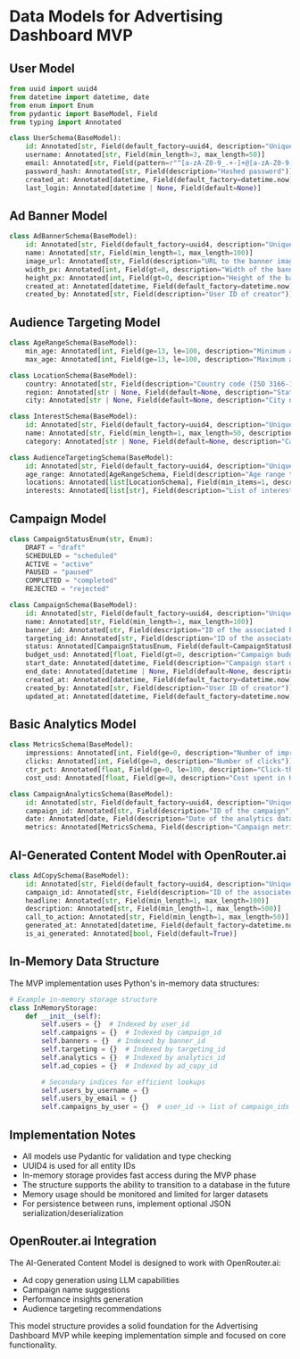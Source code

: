 # Data Models for Advertising Dashboard MVP

## User Model

```python
from uuid import uuid4
from datetime import datetime, date
from enum import Enum
from pydantic import BaseModel, Field
from typing import Annotated

class UserSchema(BaseModel):
    id: Annotated[str, Field(default_factory=uuid4, description="Unique identifier for the user")]
    username: Annotated[str, Field(min_length=3, max_length=50)]
    email: Annotated[str, Field(pattern=r"^[a-zA-Z0-9_.+-]+@[a-zA-Z0-9-]+\.[a-zA-Z0-9-.]+$")]
    password_hash: Annotated[str, Field(description="Hashed password")]
    created_at: Annotated[datetime, Field(default_factory=datetime.now)]
    last_login: Annotated[datetime | None, Field(default=None)]
```

## Ad Banner Model

```python
class AdBannerSchema(BaseModel):
    id: Annotated[str, Field(default_factory=uuid4, description="Unique identifier for the banner")]
    name: Annotated[str, Field(min_length=1, max_length=100)]
    image_url: Annotated[str, Field(description="URL to the banner image")]
    width_px: Annotated[int, Field(gt=0, description="Width of the banner in pixels")]
    height_px: Annotated[int, Field(gt=0, description="Height of the banner in pixels")]
    created_at: Annotated[datetime, Field(default_factory=datetime.now)]
    created_by: Annotated[str, Field(description="User ID of creator")]
```

## Audience Targeting Model

```python
class AgeRangeSchema(BaseModel):
    min_age: Annotated[int, Field(ge=13, le=100, description="Minimum age for targeting")]
    max_age: Annotated[int, Field(ge=13, le=100, description="Maximum age for targeting")]

class LocationSchema(BaseModel):
    country: Annotated[str, Field(description="Country code (ISO 3166-1 alpha-2)")]
    region: Annotated[str | None, Field(default=None, description="State, province, or region")]
    city: Annotated[str | None, Field(default=None, description="City name")]

class InterestSchema(BaseModel):
    id: Annotated[str, Field(default_factory=uuid4, description="Unique identifier for the interest")]
    name: Annotated[str, Field(min_length=1, max_length=50, description="Interest name")]
    category: Annotated[str | None, Field(default=None, description="Category of interest")]

class AudienceTargetingSchema(BaseModel):
    id: Annotated[str, Field(default_factory=uuid4, description="Unique identifier for the targeting")]
    age_range: Annotated[AgeRangeSchema, Field(description="Age range targeting")]
    locations: Annotated[list[LocationSchema], Field(min_items=1, description="Locations for targeting")]
    interests: Annotated[list[str], Field(description="List of interest IDs")]
```

## Campaign Model

```python
class CampaignStatusEnum(str, Enum):
    DRAFT = "draft"
    SCHEDULED = "scheduled"
    ACTIVE = "active"
    PAUSED = "paused"
    COMPLETED = "completed"
    REJECTED = "rejected"

class CampaignSchema(BaseModel):
    id: Annotated[str, Field(default_factory=uuid4, description="Unique identifier for the campaign")]
    name: Annotated[str, Field(min_length=1, max_length=100)]
    banner_id: Annotated[str, Field(description="ID of the associated banner")]
    targeting_id: Annotated[str, Field(description="ID of the associated targeting")]
    status: Annotated[CampaignStatusEnum, Field(default=CampaignStatusEnum.DRAFT)]
    budget_usd: Annotated[float, Field(gt=0, description="Campaign budget in USD")]
    start_date: Annotated[datetime, Field(description="Campaign start date and time")]
    end_date: Annotated[datetime | None, Field(default=None, description="Campaign end date and time")]
    created_at: Annotated[datetime, Field(default_factory=datetime.now)]
    created_by: Annotated[str, Field(description="User ID of creator")]
    updated_at: Annotated[datetime, Field(default_factory=datetime.now)]
```

## Basic Analytics Model

```python
class MetricsSchema(BaseModel):
    impressions: Annotated[int, Field(ge=0, description="Number of impressions")]
    clicks: Annotated[int, Field(ge=0, description="Number of clicks")]
    ctr_pct: Annotated[float, Field(ge=0, le=100, description="Click-through rate percentage")]
    cost_usd: Annotated[float, Field(ge=0, description="Cost spent in USD")]

class CampaignAnalyticsSchema(BaseModel):
    id: Annotated[str, Field(default_factory=uuid4, description="Unique identifier for analytics record")]
    campaign_id: Annotated[str, Field(description="ID of the campaign")]
    date: Annotated[date, Field(description="Date of the analytics data")]
    metrics: Annotated[MetricsSchema, Field(description="Campaign metrics")]
```

## AI-Generated Content Model with OpenRouter.ai

```python
class AdCopySchema(BaseModel):
    id: Annotated[str, Field(default_factory=uuid4, description="Unique identifier for the ad copy")]
    campaign_id: Annotated[str, Field(description="ID of the associated campaign")]
    headline: Annotated[str, Field(min_length=1, max_length=100)]
    description: Annotated[str, Field(min_length=1, max_length=500)]
    call_to_action: Annotated[str, Field(min_length=1, max_length=50)]
    generated_at: Annotated[datetime, Field(default_factory=datetime.now)]
    is_ai_generated: Annotated[bool, Field(default=True)]
```

## In-Memory Data Structure

The MVP implementation uses Python's in-memory data structures:

```python
# Example in-memory storage structure
class InMemoryStorage:
    def __init__(self):
        self.users = {}  # Indexed by user_id
        self.campaigns = {}  # Indexed by campaign_id
        self.banners = {}  # Indexed by banner_id
        self.targeting = {}  # Indexed by targeting_id
        self.analytics = {}  # Indexed by analytics_id
        self.ad_copies = {}  # Indexed by ad_copy_id

        # Secondary indices for efficient lookups
        self.users_by_username = {}
        self.users_by_email = {}
        self.campaigns_by_user = {}  # user_id -> list of campaign_ids
```

## Implementation Notes

- All models use Pydantic for validation and type checking
- UUID4 is used for all entity IDs
- In-memory storage provides fast access during the MVP phase
- The structure supports the ability to transition to a database in the future
- Memory usage should be monitored and limited for larger datasets
- For persistence between runs, implement optional JSON serialization/deserialization

## OpenRouter.ai Integration

The AI-Generated Content Model is designed to work with OpenRouter.ai:

- Ad copy generation using LLM capabilities
- Campaign name suggestions
- Performance insights generation
- Audience targeting recommendations

This model structure provides a solid foundation for the Advertising Dashboard MVP while keeping implementation simple and focused on core functionality.
